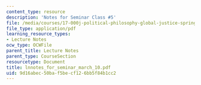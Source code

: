 ```yaml
---
content_type: resource
description: 'Notes for Seminar Class #5'
file: /media/courses/17-000j-political-philosophy-global-justice-spring-2003/9d16abec50baf5becf126bb5f84b1cc2_lnnotes_for_seminar_march_10.pdf
file_type: application/pdf
learning_resource_types:
- Lecture Notes
ocw_type: OCWFile
parent_title: Lecture Notes
parent_type: CourseSection
resourcetype: Document
title: lnnotes_for_seminar_march_10.pdf
uid: 9d16abec-50ba-f5be-cf12-6bb5f84b1cc2
---
```

